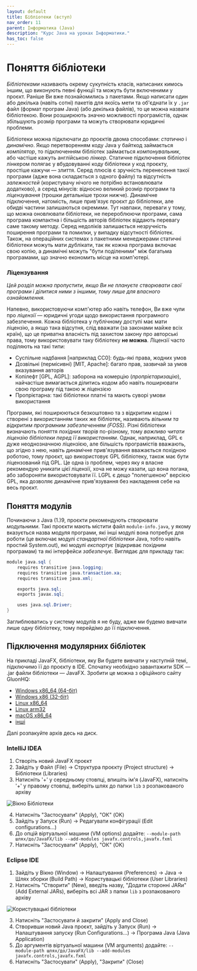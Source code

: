 ```yaml
---
layout: default
title: Бібліотеки (вступ)
nav_order: 11
parent: Інформатика (Java)
description: "Курс Java на уроках Інформатики."
has_toc: false
---
```


# Поняття бібліотеки

_Бібліотеками_ називають окрему сукупність класів, написаних кимось іншим, що виконують певні функції та можуть бути включеними у проєкт. Раніше Ви вже познайомились з пакетами. Якщо написати один або декілька (навіть сотні) пакетів для якоїсь мети та об'єднати їх у `.jar` файл (формат програм Java) (або декілька файлів), то це можна назвати бібліотекою. Вони розширюють значно можливості програмістів, однак збільшують розмір програми та можуть створювати юридичні проблеми.

Бібліотеки можна підключати до проєктів двома способами: _статично_ і _динамічно_. Якщо перетворенням коду Java у байткод займається _компілятор_, то підключенням бібліотек займається _компонувальник_, або частіше кажуть англійською _лінкер_. Статичне підключення бібліотек лінкером полягає у вбудовуванні коду бібліотеки у код проєкту, простіше кажучи — злиття. Серед плюсів є зручність перенесення такої програми (адже вона складається з одного файлу) та відсутність _залежностей_ (користувачу нічого не потрібно встановлювати додатково), а серед мінусів: відносно великий розмір програми та _ліцензування_ (трошки детальніше трохи нижче). Динамічне підключення, натомість, лише прив'язує проєкт до бібліотеки, але обидві частини залишаються окремими. Тут навпаки, переваги у тому, що можна оновлювати бібліотеки, не перероблюючи програми, сама програма компактна і більшість авторів бібліотек віддають перевагу саме такому методу. Серед недоліків залишається незручність поширення програми та помилки, у випадку відсутності бібліотек. Також, на операційних системах з пакетними менеджерами статичні бібліотеки можуть мати дублікати, так як кожна програма включає свою копію, а динамічні можуть "бути поділеними" між багатьма програмами, що значно економить місце на комп'ютері.

### Ліцензування

_Цей розділ можна пропустити, якщо Ви не плануєте створювати свої програми і ділитися ними з іншими, тому лише для власного ознайомлення._

Напевно, використовуючи комп'ютер або навіть телефон, Ви вже чули про _ліцензії_ — юридичні угоди щодо використання програмного забезпечення. Кожна бібліотека у публічному доступі має мати ліцензію, а якщо така відсутня, слід вважати (за законами майже всіх країн), що це приватна власність під захистом закону про авторські права, тому використовувати таку бібліотеку **не можна**. Ліцензії часто поділяють на такі типи:

- Суспільне надбання [наприклад CC0]: будь-які права, жодних умов
- Дозвільні (пермісивні) [MIT, Apache]: багато прав, зазвичай за умов вказування авторів
- Копілефт [GPL, AGPL]: заборона на комерцію (_пропрієтаризацію_), найчастіше вимагається ділитись кодом або навіть поширювати свою програму під такою ж ліцензією
- Пропрієтарна: такі бібліотеки платні та мають суворі умови використання

Програми, які поширюються безкоштовно та з відкритим кодом і створені з використанням таких же бібліотек, називають _вільним та відкритим програмним забезпеченням (FOSS)_. Різні бібліотеки визначають поняття _похідних творів_ по-різному, тому _важливо читати ліцензію бібліотеки перед її використанням_. Однак, наприклад, GPL є дуже неоднозначною ліцензією, але більшість програмістів вважають, що згідно з нею, навіть динамічне прив'язування вважається похідною роботою, тому проєкт, що використовує GPL бібліотеку, також має бути ліцензований під GPL. Це одна із проблем, через яку я власне рекомендую уникати цієї ліцензії, хоча не можу казати, що вона погана, або забороняти використовувати її. LGPL є дещо "полегшеною" версією GPL, яка дозволяє динамічне прив'язування без накладення себе на весь проєкт.

## Поняття модулів

Починаючи з Java (1.)9, проєкти рекомендують створювати _модульними_. Такі проєкти мають містити файл `module-info.java`, у якому вказується назва модуля програми, які інші модулі вона потребує для роботи (це включає модулі _стандартної бібліотеки_ Java, тобто навіть простий System.out), які модулі _експортує_ (відкриває похідним програмам) та які інтерфейси _забезпечує_. Виглядає для прикладу так:

```java
module java.sql {
    requires transitive java.logging;
    requires transitive java.transaction.xa;
    requires transitive java.xml;

    exports java.sql;
    exports javax.sql;

    uses java.sql.Driver;
}
```
Заглиблюватись у систему модулів я не буду, адже ми будемо вивчати лише одну бібліотеку, тому перейдімо до її підключення.

## Підключення модулярних бібліотек

На прикладі JavaFX, бібліотеки, яку Ви будете вивчати у наступній темі, підключимо її до проєкту в IDE. Спочатку необхідно завантажити SDK — .jar файли бібліотеки — JavaFX. Зробити це можна з офіційного сайту GluonHQ:

- [Windows x86_64 (64-біт)](https://download2.gluonhq.com/openjfx/18.0.1/openjfx-18.0.1_windows-x64_bin-sdk.zip)
- [Windows x86 (32-біт)](https://download2.gluonhq.com/openjfx/18.0.1/openjfx-18.0.1_windows-x86_bin-sdk.zip)
- [Linux x86_64](https://download2.gluonhq.com/openjfx/18.0.1/openjfx-18.0.1_linux-x64_bin-sdk.zip)
- [Linux arm32](https://download2.gluonhq.com/openjfx/18.0.1/openjfx-18.0.1_linux-arm32_bin-sdk.zip)
- [macOS x86_64](https://download2.gluonhq.com/openjfx/18.0.1/openjfx-18.0.1_osx-x64_bin-sdk.zip)
- [інші](https://gluonhq.com/products/javafx/)

Далі розпакуйте архів десь на диск.

### IntelliJ IDEA

1. Створіть новий JavaFX проєкт
2. Зайдіть у Файл (File) -> Структура проєкту (Project structure) -> Бібліотеки (Libraries)
3. Натисніть '+' у середньому стовпці, впишіть ім'я (JavaFX), натисніть '+' у правому стовпці, виберіть шлях до папки `lib` з розпакованого архіву

![Вікно Бібліотеки](https://openjfx.io/openjfx-docs/images/ide/intellij/ide/idea04.png)

4. Натисніть "Застосувати" (Apply), "ОК" (OK)
5. Зайдіть у Запуск (Run) -> Редагувати конфігурації (Edit configurations...)
6. До опцій віртуальної машини (VM options) додайте: `--module-path шлях/до/JavaFX/lib --add-modules javafx.controls,javafx.fxml`
7. Натисніть "Застосувати" (Apply), "ОК" (OK)

### Eclipse IDE

1. Зайдіть у Вікно (Window) -> Налаштування (Preferences) -> Java -> Шлях зборки (Build Path) -> Користувацькі бібліотеки (User Libraries)
2. Натисніть "Створити" (New), введіть назву, "Додати сторонні JARи" (Add External JARs), виберіть всі JAR з папки `lib` з розпакованого архіву

![Користувацькі бібліотеки](https://openjfx.io/openjfx-docs/images/ide/eclipse/ide/eclipse02.png)

3. Натисніть "Застосувати й закрити" (Apply and Close)
4. Створивши новий Java проєкт, зайдіть у Запуск (Run) -> Налаштування запуску (Run Configurations...) -> Програма Java (Java Application)
5. До аргументів віртуальної машини (VM arguments) додайте: `--module-path шлях/до/JavaFX/lib --add-modules javafx.controls,javafx.fxml`
6. Натисніть "Застосувати" (Apply), "Закрити" (Close)

